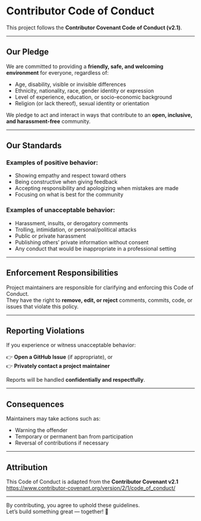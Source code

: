 # Contributor Code of Conduct

This project follows the **Contributor Covenant Code of Conduct (v2.1)**.

---

## Our Pledge

We are committed to providing a **friendly, safe, and welcoming environment** for everyone, regardless of:

- Age, disability, visible or invisible differences  
- Ethnicity, nationality, race, gender identity or expression  
- Level of experience, education, or socio-economic background  
- Religion (or lack thereof), sexual identity or orientation  

We pledge to act and interact in ways that contribute to an **open, inclusive, and harassment-free** community.

---

## Our Standards

### Examples of positive behavior:

- Showing empathy and respect toward others
- Being constructive when giving feedback
- Accepting responsibility and apologizing when mistakes are made
- Focusing on what is best for the community

### Examples of unacceptable behavior:

- Harassment, insults, or derogatory comments
- Trolling, intimidation, or personal/political attacks
- Public or private harassment
- Publishing others’ private information without consent
- Any conduct that would be inappropriate in a professional setting

---

## Enforcement Responsibilities

Project maintainers are responsible for clarifying and enforcing this Code of Conduct.  
They have the right to **remove, edit, or reject** comments, commits, code, or issues that violate this policy.

---

## Reporting Violations

If you experience or witness unacceptable behavior:

👉 **Open a GitHub Issue** (if appropriate), or  
👉 **Privately contact a project maintainer**

Reports will be handled **confidentially and respectfully**.

---

## Consequences

Maintainers may take actions such as:

- Warning the offender
- Temporary or permanent ban from participation
- Reversal of contributions if necessary

---

## Attribution

This Code of Conduct is adapted from the **Contributor Covenant v2.1**  
<https://www.contributor-covenant.org/version/2/1/code_of_conduct/>

---

By contributing, you agree to uphold these guidelines.  
Let’s build something great — together! 🚀
